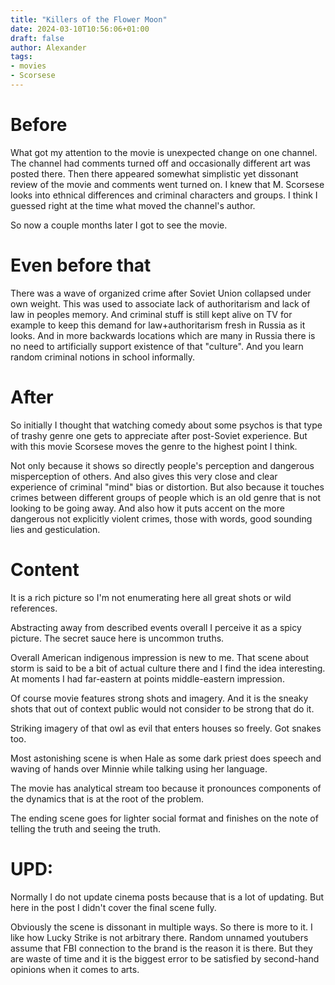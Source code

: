 ```yaml
---
title: "Killers of the Flower Moon"
date: 2024-03-10T10:56:06+01:00
draft: false
author: Alexander
tags:
- movies
- Scorsese
---
```


# Before

What got my attention to the movie is unexpected change on one channel.
The channel had comments turned off and occasionally different art was posted there.
Then there appeared somewhat simplistic yet dissonant review of the movie and comments went turned on.
I knew that M. Scorsese looks into ethnical differences and criminal characters and groups.
I think I guessed right at the time what moved the channel's author.

So now a couple months later I got to see the movie.

# Even before that

There was a wave of organized crime after Soviet Union collapsed under own weight.
This was used to associate lack of authoritarism and lack of law in peoples memory.
And criminal stuff is still kept alive on TV for example to keep this demand for law+authoritarism fresh in Russia as it looks.
And in more backwards locations which are many in Russia there is no need to artificially support existence of that "culture".
And you learn random criminal notions in school informally.

# After

So initially I thought that watching comedy about some psychos is that type of trashy genre one gets to appreciate after post-Soviet experience.
But with this movie Scorsese moves the genre to the highest point I think.

Not only because it shows so directly people's perception and dangerous misperception of others.
And also gives this very close and clear experience of criminal "mind" bias or distortion.
But also because it touches crimes between different groups of people which is an old genre that is not looking to be going away.
And also how it puts accent on the more dangerous not explicitly violent crimes, those with words, good sounding lies and gesticulation.

# Content

It is a rich picture so I'm not enumerating here all great shots or wild references.

Abstracting away from described events
overall I perceive it as a spicy picture. The secret sauce here is uncommon truths.

Overall American indigenous impression is new to me.
That scene about storm is said to be a bit of actual culture there and I find the idea interesting.
At moments I had far-eastern at points middle-eastern impression.

Of course movie features strong shots and imagery.
And it is the sneaky shots that out of context public would not consider to be strong that do it.

Striking imagery of that owl as evil that enters houses so freely.
Got snakes too.

Most astonishing scene is when Hale as some dark priest does speech and waving of hands over Minnie while talking using her language.

The movie has analytical stream too because it pronounces components of the dynamics that is at the root of the problem.

The ending scene goes for lighter social format and finishes on the note of telling the truth and seeing the truth.

# UPD:

Normally I do not update cinema posts because that is a lot of updating.
But here in the post I didn't cover the final scene fully.

Obviously the scene is dissonant in multiple ways.
So there is more to it.
I like how Lucky Strike is not arbitrary there.
Random unnamed youtubers assume that FBI connection to the brand is the reason it is there.
But they are waste of time and it is the biggest error to be satisfied by second-hand opinions when it comes to arts.
